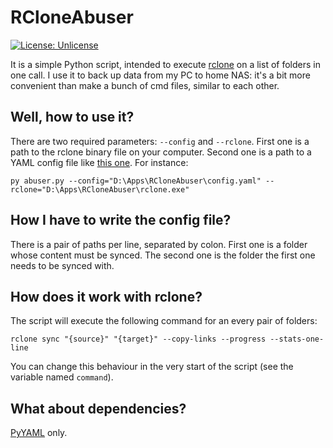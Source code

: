 # RCloneAbuser

[![License: Unlicense](https://img.shields.io/badge/license-Unlicense-blue.svg)](http://unlicense.org/)

It is a simple Python script, intended to execute [rclone](https://rclone.org) on a list of folders in one call. I use it to back up data from my PC to home NAS: it's a bit more convenient than make a bunch of cmd files, similar to each other.

## Well, how to use it?

There are two required parameters: `--config` and `--rclone`. First one is a path to the rclone binary file on your computer. Second one is a path to a YAML config file like [this one](config.yaml). For instance:

```
py abuser.py --config="D:\Apps\RCloneAbuser\config.yaml" --rclone="D:\Apps\RCloneAbuser\rclone.exe"
```

## How I have to write the config file?

There is a pair of paths per line, separated by colon. First one is a folder whose content must be synced. The second one is the folder the first one needs to be synced with.  

## How does it work with rclone?

The script will execute the following command for an every pair of folders:

```
rclone sync "{source}" "{target}" --copy-links --progress --stats-one-line
```

You can change this behaviour in the very start of the script (see the variable named `command`). 

## What about dependencies?

[PyYAML](requirements.txt) only.